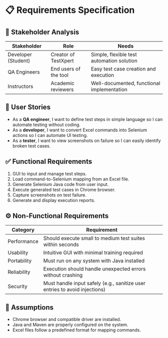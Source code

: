 
# 📋 Requirements Specification

## 👥 Stakeholder Analysis

| Stakeholder        | Role                                  | Needs                                      |
|--------------------|----------------------------------------|---------------------------------------------|
| Developer (Student)| Creator of TestXpert                   | Simple, flexible test automation solution   |
| QA Engineers       | End users of the tool                  | Easy test case creation and execution       |
| Instructors        | Academic reviewers                     | Well-documented, functional implementation  |

## 📖 User Stories

- As a **QA engineer**, I want to define test steps in simple language so I can automate testing without coding.
- As a **developer**, I want to convert Excel commands into Selenium actions so I can automate UI testing.
- As a **tester**, I want to view screenshots on failure so I can easily identify broken test cases.

## ✅ Functional Requirements

1. GUI to input and manage test steps.
2. Load command-to-Selenium mapping from an Excel file.
3. Generate Selenium Java code from user input.
4. Execute generated test cases in Chrome browser.
5. Capture screenshots on test failure.
6. Generate and display execution reports.

## ⚙️ Non-Functional Requirements

| Category       | Requirement                                                                 |
|----------------|-------------------------------------------------------------------------------|
| Performance    | Should execute small to medium test suites within seconds                    |
| Usability      | Intuitive GUI with minimal training required                                 |
| Portability    | Must run on any system with Java installed                                   |
| Reliability    | Execution should handle unexpected errors without crashing                   |
| Security       | Must handle input safely (e.g., sanitize user entries to avoid injections)   |

## 📄 Assumptions

- Chrome browser and compatible driver are installed.
- Java and Maven are properly configured on the system.
- Excel files follow a predefined format for mapping commands.

